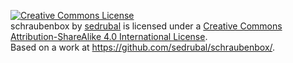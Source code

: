 <a rel="license" href="http://creativecommons.org/licenses/by-sa/4.0/"><img alt="Creative Commons License" style="border-width:0" src="https://i.creativecommons.org/l/by-sa/4.0/88x31.png" /></a><br /><span xmlns:dct="http://purl.org/dc/terms/" property="dct:title">schraubenbox</span> by <a xmlns:cc="http://creativecommons.org/ns#" href="https://github.com/sedrubal/schraubenbox/" property="cc:attributionName" rel="cc:attributionURL">sedrubal</a> is licensed under a <a rel="license" href="http://creativecommons.org/licenses/by-sa/4.0/">Creative Commons Attribution-ShareAlike 4.0 International License</a>.<br />Based on a work at <a xmlns:dct="http://purl.org/dc/terms/" href="https://github.com/sedrubal/schraubenbox/" rel="dct:source">https://github.com/sedrubal/schraubenbox/</a>.
